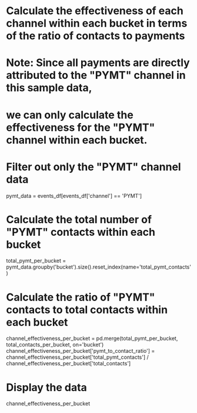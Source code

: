 # Calculate the effectiveness of each channel within each bucket in terms of the ratio of contacts to payments
# Note: Since all payments are directly attributed to the "PYMT" channel in this sample data,
# we can only calculate the effectiveness for the "PYMT" channel within each bucket.

# Filter out only the "PYMT" channel data
pymt_data = events_df[events_df['channel'] == 'PYMT']

# Calculate the total number of "PYMT" contacts within each bucket
total_pymt_per_bucket = pymt_data.groupby('bucket').size().reset_index(name='total_pymt_contacts')

# Calculate the ratio of "PYMT" contacts to total contacts within each bucket
channel_effectiveness_per_bucket = pd.merge(total_pymt_per_bucket, total_contacts_per_bucket, on='bucket')
channel_effectiveness_per_bucket['pymt_to_contact_ratio'] = channel_effectiveness_per_bucket['total_pymt_contacts'] / channel_effectiveness_per_bucket['total_contacts']

# Display the data
channel_effectiveness_per_bucket
